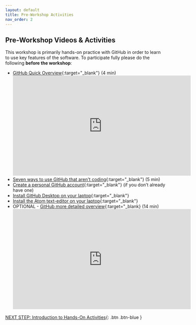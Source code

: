 ```yaml
---
layout: default
title: Pre-Workshop Activities
nav_order: 2
---
```

## Pre-Workshop Videos & Activities
This workshop is primarily hands-on practice with GitHub in order to learn to use key features of the software. To participate fully please do the following **before the workshop**:

-   [GitHub Quick Overview](https://www.youtube.com/watch?v=w3jLJU7DT5E){:target="_blank"} (4 min)<br>
    <iframe width="560" height="315" src="https://www.youtube.com/embed/w3jLJU7DT5E" title="YouTube video player" frameborder="0" allow="accelerometer; autoplay; clipboard-write; encrypted-media; gyroscope; picture-in-picture" allowfullscreen></iframe><br>
-   [Seven ways to use GitHub that aren't coding](http://bit.ly/2vMUTfA){:target="_blank"} (5 min)
-   [Create a personal GitHub account](https://github.com/join){:target="_blank"} (if you don’t already have one)
-   [Install GitHub Desktop on your laptop](https://desktop.github.com/){:target="_blank"}
-   [Install the Atom text-editor on your laptop](https://atom.io/){:target="_blank"}
-   OPTIONAL - [GitHub more detailed overview](http://bit.ly/2HGZl4n){:target="_blank} (14 min)<br>
    <iframe width="560" height="315" src="https://www.youtube.com/embed/BCQHnlnPusY" title="YouTube video player" frameborder="0" allow="accelerometer; autoplay; clipboard-write; encrypted-media; gyroscope; picture-in-picture" allowfullscreen></iframe><br>

[NEXT STEP: Introduction to Hands-On Activities](activities-intro.html){: .btn .btn-blue }
